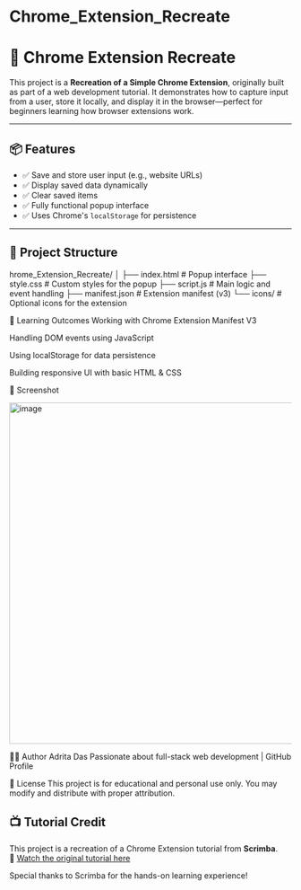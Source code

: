 # Chrome_Extension_Recreate


# 🔄 Chrome Extension Recreate

This project is a **Recreation of a Simple Chrome Extension**, originally built as part of a web development tutorial. It demonstrates how to capture input from a user, store it locally, and display it in the browser—perfect for beginners learning how browser extensions work.

---

## 📦 Features

- ✅ Save and store user input (e.g., website URLs)
- ✅ Display saved data dynamically
- ✅ Clear saved items
- ✅ Fully functional popup interface
- ✅ Uses Chrome's `localStorage` for persistence

---

## 📁 Project Structure
hrome_Extension_Recreate/
│
├── index.html # Popup interface
├── style.css # Custom styles for the popup
├── script.js # Main logic and event handling
├── manifest.json # Extension manifest (v3)
└── icons/ # Optional icons for the extension



🧠 Learning Outcomes
Working with Chrome Extension Manifest V3

Handling DOM events using JavaScript

Using localStorage for data persistence

Building responsive UI with basic HTML & CSS

📸 Screenshot

<img width="1356" height="608" alt="image" src="https://github.com/user-attachments/assets/7fbe0cde-31b3-4fe1-b4d7-8c7eee3b5316" />

🙋‍♀️ Author
Adrita Das
Passionate about full-stack web development | GitHub Profile

📜 License
This project is for educational and personal use only.
You may modify and distribute with proper attribution.

## 📺 Tutorial Credit

This project is a recreation of a Chrome Extension tutorial from **Scrimba**.  
📌 [Watch the original tutorial here](https://scrimba.com/learn/learnjavascript/)

Special thanks to Scrimba for the hands-on learning experience!





